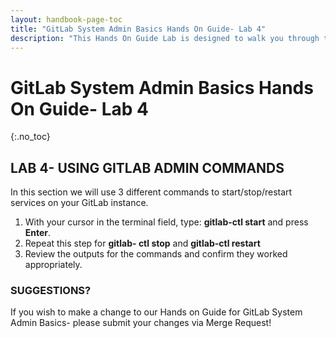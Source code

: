 ```yaml
---
layout: handbook-page-toc
title: "GitLab System Admin Basics Hands On Guide- Lab 4"
description: "This Hands On Guide Lab is designed to walk you through the lab exercises used in the GitLab System Admin Basics course."
---
```

# GitLab System Admin Basics Hands On Guide- Lab 4
{:.no_toc}

## LAB 4- USING GITLAB ADMIN COMMANDS

In this section we will use 3 different commands to start/stop/restart services on your GitLab instance.

1. With your cursor in the terminal field, type: **gitlab-ctl start** and press **Enter**. 
2. Repeat this step for **gitlab- ctl stop** and **gitlab-ctl restart**
3. Review the outputs for the commands and confirm they worked appropriately.  

### SUGGESTIONS?

If you wish to make a change to our Hands on Guide for GitLab System Admin Basics- please submit your changes via Merge Request!

